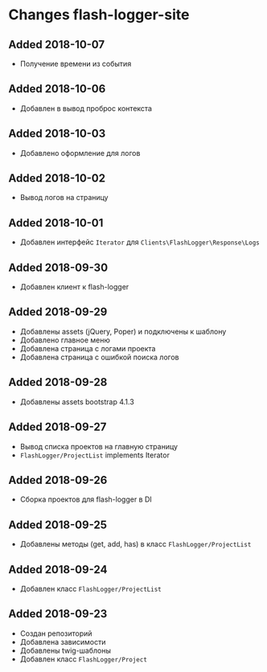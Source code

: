 # Changes flash-logger-site

## Added 2018-10-07
  - Получение времени из события

## Added 2018-10-06
  - Добавлен в вывод проброс контекста

## Added 2018-10-03
  - Добавлено оформление для логов

## Added 2018-10-02
  - Вывод логов на страницу

## Added 2018-10-01
  - Добавлен интерфейс `Iterator` для `Clients\FlashLogger\Response\Logs`

## Added 2018-09-30
  - Добавлен клиент к flash-logger

## Added 2018-09-29
  - Добавлены assets (jQuery, Poper) и подключены к шаблону
  - Добавлено главное меню
  - Добавлена страница с логами проекта
  - Добавлена страница с ошибкой поиска логов

## Added 2018-09-28
  - Добавлены assets bootstrap 4.1.3

## Added 2018-09-27
  - Вывод списка проектов на главную страницу
  - `FlashLogger/ProjectList` implements Iterator

## Added 2018-09-26
  - Сборка проектов для flash-logger в DI

## Added 2018-09-25
  - Добавлены методы (get, add, has) в класс `FlashLogger/ProjectList`

## Added 2018-09-24
  - Добавлен класс `FlashLogger/ProjectList`

## Added 2018-09-23
  - Создан репозиторий
  - Добавлена зависимости
  - Добавлены twig-шаблоны
  - Добавлен класс `FlashLogger/Project`

